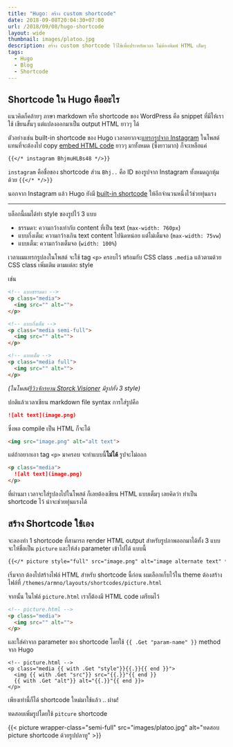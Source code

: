 ```yaml
---
title: "Hugo: สร้าง custom shortcode"
date: 2018-09-08T20:04:30+07:00
url: /2018/09/08/hugo-shortcode
layout: wide
thumbnail: images/platoo.jpg
description: สร้าง custom shortcode ไว้ใช้เพื่อประหยัดเวลา ไม่ต้องพิมพ์ HTML เต็มๆ
tags:
  - Hugo
  - Blog
  - Shortcode
---
```


## Shortcode ใน Hugo คืออะไร

แนวคิดก็คล้ายๆ ภาษา markdown หรือ shortcode ของ WordPress คือ snippet ที่มีให้เราใช้ เขียนสั้นๆ แต่แปลงออกมาเป็น output HTML ยาวๆ ได้

ตัวอย่างเช่น built-in shortcode ของ Hugo เวลาอยากจะ[แทรกรูปจาก Instagram](https://gohugo.io/content-management/shortcodes/#example-instagram-input)
ในโพสต์ แทนที่จะต้องไป copy [embed HTML code](https://help.instagram.com/513918941996087)
ยาวๆ มาทั้งหมด (ซึ่งยาวมาก) ก็จะเหลือแค่

```markdown
{{</* instagram BhjmuHLBs48 */>}}
```

`instagram` คือชื่อของ shortcode ส่วน `Bhj..` คือ ID ของรูปจาก Instagram
ทั้งหมดถูกหุ้มด้วย `{{</* */>}}`

นอกจาก Instagram แล้ว Hugo ยังมี [built-in shortcode](https://gohugo.io/content-management/shortcodes/#use-hugo-s-built-in-shortcodes)
ให้อีกจำนวนหนึ่งไว้ช่วยทุ่นแรง

---

บล็อกนี้ผมได้ทำ style ของรูปไว้ 3 แบบ

- ธรรมดา: ความกว้างเท่ากับ content ที่เป็น text (`max-width: 760px`)
- แบบกึ่งเต็ม: ความกว้างเกิน text content ไปนิดหน่อย แต่ไม่เต็มจอ (`max-width: 75vw`)
- แบบเต็ม: ความกว้างเต็มจอ (`width: 100%`)

เวลาผมแทรกรูปลงในโพสต์ จะใช้ tag `<p>` ครอบไว้
พร้อมกับ CSS class `.media` แล้วตามด้วย CSS class เพิ่มเติม ตามแต่ละ style

เช่น

```html
<!-- แบบธรรมดา -->
<p class="media">
  <img src="" alt="">
</p>

<!-- แบบกึ่งเต็ม -->
<p class="media semi-full">
  <img src="" alt="">
</p>

<!-- แบบเต็ม -->
<p class="media full">
  <img src="" alt="">
</p>
```

_(ในโพสต์[รีวิวจักรยาน Storck Visioner](https://armno.in.th/2018/03/17/review-storck-vision-comp-g1/) มีรูปทั้ง 3 style)_

ปกติแล้วเวลาเขียน markdown file syntax การใส่รูปคือ

```markdown
![alt text](image.png)
```

ซึ่งพอ compile เป็น HTML ก็จะได้

```html
<img src="image.png" alt="alt text">
```

แต่ถ้าอยากเอา tag `<p>` มาครอบ จะทำแบบนี้**ไม่ได้** รูปจะไม่ออก

```markdown
<p class="media">
  ![alt text](image.png)
</p>
```

ที่ผ่านมา เวลาจะใส่รูปลงไปในโพสต์ ก็เลยต้องเขียน HTML แบบเต็มๆ เลยคิดว่า ทำเป็น shortcode ไว้ น่าจะช่วยทุ่นแรงได้

## สร้าง Shortcode ใช้เอง

จะลองทำ 1 shortcode ที่สามารถ render HTML output สำหรับรูปภาพออกมาได้ทั้ง 3 แบบ จะให้ชื่อเป็น
`picture` และให้ส่ง parameter เข้าไปได้ แบบนี้

```markdown
{{</* picture style="full" src="image.png" alt="image alternate text" */>}}
```

เริ่มจาก ต้องไปสร้างไฟล์ HTML สำหรับ shortcode นี้ก่อน ผมเลือกเก็บไว้ใน theme
ต้องสร้างไฟล์ที่ `/themes/armno/layouts/shortcodes/picture.html`

จากนั้น ในไฟล์ `picture.html` เราก็ต้องมี HTML code เตรียมไว้

```html
<!-- picture.html -->
<p class="media">
  <img src="" alt="">
</p>
```

และใส่ค่าจาก parameter ของ shortcode โดยใช้ `{{ .Get "param-name" }}` method จาก Hugo

```text
<!-- picture.html -->
<p class="media {{ with .Get "style"}}{{.}}{{ end }}">
  <img {{ with .Get "src"}} src="{{.}}"{{ end }}
  {{ with .Get "alt"}} alt="{{.}}"{{ end }}>
</p>

```

เพียงเท่านี้ก็ได้ shortcode ใหม่มาใช้แล้ว .. ผ่าม!

ทดสอบเพิ่มรูปโดยใช้ `pitcure` shortcode

{{< picture wrapper-class="semi-full" src="images/platoo.jpg" alt="ทดสอบ picture shortcode ด้วยรูปปลาทู" >}}
